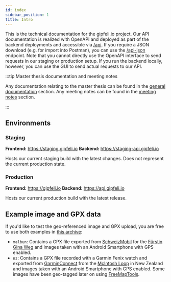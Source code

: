 ```yaml
---
id: index
sidebar_position: 1
title: Intro
---
```


This is the technical documentation for the gipfeli.io project. Our API documentation is realized with OpenAPI and
deployed as part of the backend deployments and accessible via [/api](http://api.gipfeli.io/api/). If you require a JSON
download (e.g. for import into Postman), you can use the [/api-json](http://api.gipfeli.io/api-json/) endpoint. Note
that you cannot directly use the OpenAPI interface to send requests in our staging or production setup. If you run the
backend locally, however, you can use the GUI to send actual requests to our API.

:::tip Master thesis documentation and meeting notes

Any documentation relating to the master thesis can be found in the [general documentation](../general) section. Any
meeting notes can be found in
the [meeting notes](../meeting-notes) section.

:::

## Environments

### Staging

**Frontend:** https://staging.gipfeli.io
**Backend:** https://staging-api.gipfeli.io

Hosts our current staging build with the latest changes. Does not represent the current production state.

### Production

**Frontend:** https://gipfeli.io
**Backend:** https://api.gipfeli.io

Hosts our current production build with the latest release.

## Example image and GPX data

If you'd like to test the geo-referenced image and GPX upload, you are free to use both examples
in [this archive](/examples/examples.zip):

* `malbun`: Contains a GPX file exported from [SchweizMobil](https://www.schweizmobil.ch/) for
  the [Fürstin Gina Weg](https://www.schweizmobil.ch/de/wanderland/routen/route-0995.html) and images taken with an
  Android Smartphone with GPS enabled.
* `nz`: Contains a GPX file recorded with a Garmin Fenix watch and exported
  from [GarminConnect](http://connect.garmin.com/) from
  the [McIntosh Loop](https://www.doc.govt.nz/parks-and-recreation/places-to-go/otago/places/whakaari-conservation-area/things-to-do/mt-mcintosh-loop-track/)
  in New Zealand and images taken with an Android Smartphone with GPS enabled. Some images have been geo-tagged later on
  using [FreeMapTools](https://www.freemaptools.com/view-and-edit-photo-gps-data.htm).

